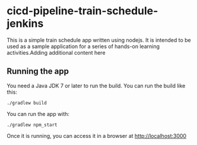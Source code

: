 # cicd-pipeline-train-schedule-jenkins

This is a simple train schedule app written using nodejs. It is intended to be used as a sample application for a series of hands-on learning activities.Adding additional content here

## Running the app

You need a Java JDK 7 or later to run the build. You can run the build like this:

    ./gradlew build

You can run the app with:

    ./gradlew npm_start

Once it is running, you can access it in a browser at [http://localhost:3000](http://localhost:3000)
